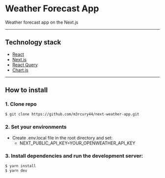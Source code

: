 # Weather Forecast App

Weather forecast app on the Next.js

---

## Technology stack

* [React](https://react.dev)
* [Next.js](https://nextjs.org)
* [React Query](https://tanstack.com/query/latest)
* [Chart.js](https://www.chartjs.org/docs/latest/)

---

## How to install

### 1. Clone repo

```bash
$ git clone https://github.com/m3rcury44/next-weather-app.git
```
### 2. Set your environments

* Create .env.local file in the root directory and set:
  * NEXT_PUBLIC_API_KEY=YOUR_OPENWEATHER_API_KEY

### 3. Install dependencies and run the development server:

```bash
$ yarn install
$ yarn dev
```